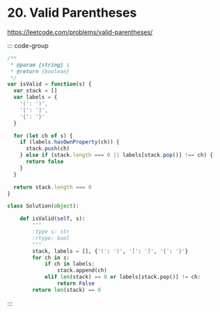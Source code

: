 # 20. Valid Parentheses

https://leetcode.com/problems/valid-parentheses/

::: code-group

```js [JavaScript]
/**
 * @param {string} s
 * @return {boolean}
 */
var isValid = function(s) {
  var stack = []
  var labels = {
    '(': ')',
    '[': ']',
    '{': '}'
  }

  for (let ch of s) {
    if (labels.hasOwnProperty(ch)) {
      stack.push(ch)
    } else if (stack.length === 0 || labels[stack.pop()] !== ch) {
      return false
    }
  }

  return stack.length === 0
}
```

```py [Python]
class Solution(object):

    def isValid(self, s):
        """
        :type s: str
        :rtype: bool
        """
        stack, labels = [], {'(': ')', '[': ']', '{': '}'}
        for ch in s:
            if ch in labels:
                stack.append(ch)
            elif len(stack) == 0 or labels[stack.pop()] != ch:
                return False
        return len(stack) == 0
```

:::
